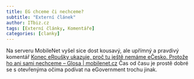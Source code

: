 ```yaml
---
title: EG chceme či nechceme?
subtitle: "Externí článek"
author: ITbiz.cz
tags: [Externí články, Komentáře]
categories: [clanky]
---
```

Na serveru MobileNet vyšel sice dost kousavý, ale upřímný a pravdivý komentář [Konec eRoušky ukazuje, proč tu ještě nemáme eČesko. Protože ho ani sami nechceme – Glosa | mobilenet.cz](https://mobilenet.cz/clanky/konec-erousky-ukazuje-proc-tu-jeste-nemame-ecesko-protoze-ho-ani-sami-nechceme-glosa-44904) Čas od času je prostě dobré se s otevřenýma očima podívat na eGovernment trochu jinak.